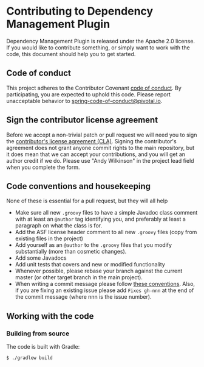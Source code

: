 # Contributing to Dependency Management Plugin

Dependency Management Plugin is released under the Apache 2.0 license. If you would like
to contribute something, or simply want to work with the code, this document should help
you to get started.

## Code of conduct

This project adheres to the Contributor Covenant [code of conduct][1]. By participating,
you are expected to uphold this code. Please report unacceptable behavior to
spring-code-of-conduct@pivotal.io.

## Sign the contributor license agreement

Before we accept a non-trivial patch or pull request we will need you to sign the
[contributor's license agreement (CLA)][2]. Signing the contributor's agreement does not
grant anyone commit rights to the main repository, but it does mean that we can accept
your contributions, and you will get an author credit if we do. Please use "Andy
Wilkinson" in the project lead field when you complete the form.


## Code conventions and housekeeping

None of these is essential for a pull request, but they will all help

- Make sure all new `.groovy` files to have a simple Javadoc class comment with at least an
  `@author` tag identifying you, and preferably at least a paragraph on what the class is
  for.
- Add the ASF license header comment to all new `.groovy` files (copy from existing files
  in the project)
- Add yourself as an `@author` to the `.groovy` files that you modify substantially (more
  than cosmetic changes).
- Add some Javadocs
- Add unit tests that covers and new or modified functionality
- Whenever possible, please rebase your branch against the current master (or other
  target branch in the main project).
- When writing a commit message please follow [these conventions][3]. Also, if you are
  fixing an existing issue please add `Fixes gh-nnn` at the end of the commit message
  (where nnn is the issue number).

## Working with the code

### Building from source

The code is built with Gradle:

```
$ ./gradlew build
```

[1]: CODE_OF_CONDUCT.md
[2]: https://support.springsource.com/spring_committer_signup
[3]: http://tbaggery.com/2008/04/19/a-note-about-git-commit-messages.html